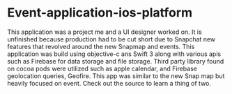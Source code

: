 # Event-application-ios-platform
This application was a project me and a UI designer worked on. It is unfinished because production 
had to be cut short due to Snapchat new features that revolved around the new Snapmap and events. 
This application was build using objective-c ans Swift 3 along with various apis such as Firebase 
for data storage and file storage. Third party library found on cocoa pods were utilized such as 
apple calendar, and Firebase geolocation queries, Geofire. This app was similar to the new Snap map 
but  heavily focused on event. Check out the source to learn a thing of two. 
